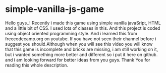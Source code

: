 # simple-vanilla-js-game
Hello guys..!
Recently i made this game using simple vanilla javaSript, HTML and a little bit of CSS. I used lots of classes in this. And this project is coded using object oriented programming style. And i learned this from freecodecamp.org on youtube. If you have not seen their channel before i suggest you should.Although when you will see this video you will know that this game is incomplete and bricks are missing, i am still working on it, but i wanted something more better and different so i put it here on github. and i am looking forward for better ideas from you guys.
Thank You for reading this whole description.
